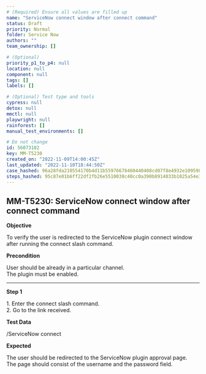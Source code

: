 ```yaml
---
# (Required) Ensure all values are filled up
name: "ServiceNow connect window after connect command"
status: Draft
priority: Normal
folder: Service Now
authors: ""
team_ownership: []

# (Optional)
priority_p1_to_p4: null
location: null
component: null
tags: []
labels: []

# (Optional) Test type and tools
cypress: null
detox: null
mmctl: null
playwright: null
rainforest: []
manual_test_environments: []

# Do not change
id: 56073182
key: MM-T5230
created_on: "2022-11-09T14:00:45Z"
last_updated: "2022-11-10T18:44:50Z"
case_hashed: 96a28fda210554170b4d11b55976678460440408cd07f8e4932e1095989b16026ec0499c5c1dd58e41e674506811e2fc
steps_hashed: 95c87e01b6ff22df2fb26e5510038c40cc0a390b8914033b1025a54e33f150ee71efff2197659e2227cf235a5f876f37
---
```


<!-- (Auto-generated) Based on frontmatter's "key" and "name" -->

## MM-T5230: ServiceNow connect window after connect command

**Objective**

To verify the user is redirected to the ServiceNow plugin connect window after running the connect slash command.

**Precondition**

User should be already in a particular channel.\
The plugin must be enabled.

---

**Step 1**

1\. Enter the connect slash command.\
2\. Go to the link received.

**Test Data**

/ServiceNow connect

**Expected**

The user should be redirected to the ServiceNow plugin approval page.\
The page should consist of the username and the password field.
